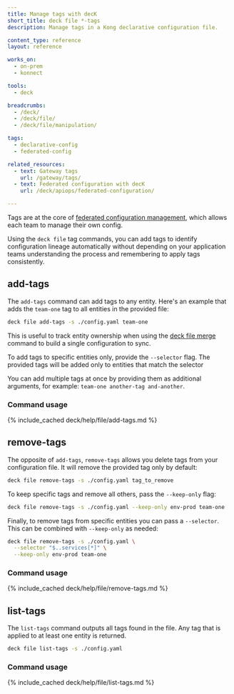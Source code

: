 ```yaml
---
title: Manage tags with decK
short_title: deck file *-tags
description: Manage tags in a Kong declarative configuration file.

content_type: reference
layout: reference

works_on:
  - on-prem
  - konnect

tools:
  - deck

breadcrumbs:
  - /deck/
  - /deck/file/
  - /deck/file/manipulation/

tags:
  - declarative-config
  - federated-config

related_resources:
  - text: Gateway tags
    url: /gateway/tags/
  - text: Federated configuration with decK
    url: /deck/apiops/federated-configuration/

---
```


Tags are at the core of [federated configuration management](/deck/apiops/federated-configuration/), which allows each team to manage their own config.

Using the `deck file` tag commands, you can add tags to identify configuration lineage automatically without depending on your application teams understanding the process and remembering to apply tags consistently.

## add-tags

The `add-tags` command can add tags to any entity. Here's an example that adds the `team-one` tag to all entities in the provided file:

```bash
deck file add-tags -s ./config.yaml team-one
```

This is useful to track entity ownership when using the [deck file merge](/deck/file/merge/) command to build a single configuration to sync.

To add tags to specific entities only, provide the `--selector` flag. The provided tags will be added only to entities that match the selector

You can add multiple tags at once by providing them as additional arguments, for example: `team-one another-tag and-another`.

### Command usage

{% include_cached deck/help/file/add-tags.md %}

## remove-tags

The opposite of `add-tags`, `remove-tags` allows you delete tags from your configuration file. It will remove the provided tag only by default:

```bash
deck file remove-tags -s ./config.yaml tag_to_remove
```

To keep specific tags and remove all others, pass the `--keep-only` flag:

```bash
deck file remove-tags -s ./config.yaml --keep-only env-prod team-one
```

Finally, to remove tags from specific entities you can pass a `--selector`. This can be combined with `--keep-only` as needed:

```bash
deck file remove-tags -s ./config.yaml \
  --selector "$..services[*]" \
  --keep-only env-prod team-one
```

### Command usage

{% include_cached deck/help/file/remove-tags.md %}

## list-tags

The `list-tags` command outputs all tags found in the file. Any tag that is applied to at least one entity is returned.

```bash
deck file list-tags -s ./config.yaml
```

### Command usage

{% include_cached deck/help/file/list-tags.md %}
